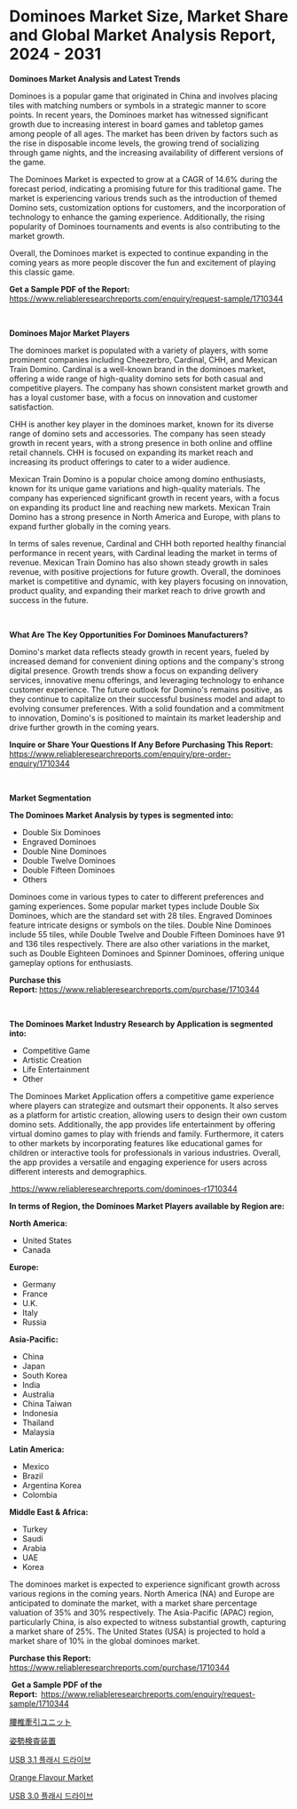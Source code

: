 <p><h1>Dominoes Market Size, Market Share and Global Market Analysis Report, 2024 - 2031</h1></p><p><strong>Dominoes Market Analysis and Latest Trends</strong></p>
<p><p>Dominoes is a popular game that originated in China and involves placing tiles with matching numbers or symbols in a strategic manner to score points. In recent years, the Dominoes market has witnessed significant growth due to increasing interest in board games and tabletop games among people of all ages. The market has been driven by factors such as the rise in disposable income levels, the growing trend of socializing through game nights, and the increasing availability of different versions of the game.</p><p>The Dominoes Market is expected to grow at a CAGR of 14.6% during the forecast period, indicating a promising future for this traditional game. The market is experiencing various trends such as the introduction of themed Domino sets, customization options for customers, and the incorporation of technology to enhance the gaming experience. Additionally, the rising popularity of Dominoes tournaments and events is also contributing to the market growth.</p><p>Overall, the Dominoes market is expected to continue expanding in the coming years as more people discover the fun and excitement of playing this classic game.</p></p>
<p><strong>Get a Sample PDF of the Report:&nbsp;</strong> <a href="https://www.reliableresearchreports.com/enquiry/request-sample/1710344">https://www.reliableresearchreports.com/enquiry/request-sample/1710344</a></p>
<p>&nbsp;</p>
<p><strong>Dominoes Major Market Players</strong></p>
<p><p>The dominoes market is populated with a variety of players, with some prominent companies including Cheezerbro, Cardinal, CHH, and Mexican Train Domino. Cardinal is a well-known brand in the dominoes market, offering a wide range of high-quality domino sets for both casual and competitive players. The company has shown consistent market growth and has a loyal customer base, with a focus on innovation and customer satisfaction.</p><p>CHH is another key player in the dominoes market, known for its diverse range of domino sets and accessories. The company has seen steady growth in recent years, with a strong presence in both online and offline retail channels. CHH is focused on expanding its market reach and increasing its product offerings to cater to a wider audience.</p><p>Mexican Train Domino is a popular choice among domino enthusiasts, known for its unique game variations and high-quality materials. The company has experienced significant growth in recent years, with a focus on expanding its product line and reaching new markets. Mexican Train Domino has a strong presence in North America and Europe, with plans to expand further globally in the coming years.</p><p>In terms of sales revenue, Cardinal and CHH both reported healthy financial performance in recent years, with Cardinal leading the market in terms of revenue. Mexican Train Domino has also shown steady growth in sales revenue, with positive projections for future growth. Overall, the dominoes market is competitive and dynamic, with key players focusing on innovation, product quality, and expanding their market reach to drive growth and success in the future.</p></p>
<p>&nbsp;</p>
<p><strong>What Are The Key Opportunities For Dominoes Manufacturers?</strong></p>
<p><p>Domino's market data reflects steady growth in recent years, fueled by increased demand for convenient dining options and the company's strong digital presence. Growth trends show a focus on expanding delivery services, innovative menu offerings, and leveraging technology to enhance customer experience. The future outlook for Domino's remains positive, as they continue to capitalize on their successful business model and adapt to evolving consumer preferences. With a solid foundation and a commitment to innovation, Domino's is positioned to maintain its market leadership and drive further growth in the coming years.</p></p>
<p><strong>Inquire or Share Your Questions If Any Before Purchasing This Report:</strong> <a href="https://www.reliableresearchreports.com/enquiry/pre-order-enquiry/1710344">https://www.reliableresearchreports.com/enquiry/pre-order-enquiry/1710344</a></p>
<p>&nbsp;</p>
<p><strong>Market Segmentation</strong></p>
<p><strong>The Dominoes Market Analysis by types is segmented into:</strong></p>
<p><ul><li>Double Six Dominoes</li><li>Engraved Dominoes</li><li>Double Nine Dominoes</li><li>Double Twelve Dominoes</li><li>Double Fifteen Dominoes</li><li>Others</li></ul></p>
<p><p>Dominoes come in various types to cater to different preferences and gaming experiences. Some popular market types include Double Six Dominoes, which are the standard set with 28 tiles. Engraved Dominoes feature intricate designs or symbols on the tiles. Double Nine Dominoes include 55 tiles, while Double Twelve and Double Fifteen Dominoes have 91 and 136 tiles respectively. There are also other variations in the market, such as Double Eighteen Dominoes and Spinner Dominoes, offering unique gameplay options for enthusiasts.</p></p>
<p><strong>Purchase this Report:&nbsp;</strong><a href="https://www.reliableresearchreports.com/purchase/1710344">https://www.reliableresearchreports.com/purchase/1710344</a></p>
<p>&nbsp;</p>
<p><strong>The Dominoes Market Industry Research by Application is segmented into:</strong></p>
<p><ul><li>Competitive Game</li><li>Artistic Creation</li><li>Life Entertainment</li><li>Other</li></ul></p>
<p><p>The Dominoes Market Application offers a competitive game experience where players can strategize and outsmart their opponents. It also serves as a platform for artistic creation, allowing users to design their own custom domino sets. Additionally, the app provides life entertainment by offering virtual domino games to play with friends and family. Furthermore, it caters to other markets by incorporating features like educational games for children or interactive tools for professionals in various industries. Overall, the app provides a versatile and engaging experience for users across different interests and demographics.</p></p>
<p><a href="https://www.reliableresearchreports.com/dominoes-r1710344">&nbsp;https://www.reliableresearchreports.com/dominoes-r1710344</a></p>
<p><strong>In terms of Region, the Dominoes Market Players available by Region are:</strong></p>
<p>
    <p> <strong> North America: </strong>
        <ul>
            <li>United States</li>
            <li>Canada</li>
        </ul>
        </p> 
    <p> <strong> Europe: </strong>
        <ul>
            <li>Germany</li>
            <li>France</li>
            <li>U.K.</li>
            <li>Italy</li>
            <li>Russia</li>
        </ul>
        </p> 
    <p> <strong> Asia-Pacific: </strong>
        <ul>
            <li>China</li>
            <li>Japan</li>
            <li>South Korea</li>
            <li>India</li>
            <li>Australia</li>
            <li>China Taiwan</li>
            <li>Indonesia</li>
            <li>Thailand</li>
            <li>Malaysia</li>
        </ul>
        </p> 
    <p> <strong> Latin America: </strong>
        <ul>
            <li>Mexico</li>
            <li>Brazil</li>
            <li>Argentina Korea</li>
            <li>Colombia</li>
        </ul>
        </p> 
    <p> <strong> Middle East & Africa: </strong>
        <ul>
            <li>Turkey</li>
            <li>Saudi</li>
            <li>Arabia</li>
            <li>UAE</li>
            <li>Korea</li>
        </ul>
    </p>
    </p>
<p><p>The dominoes market is expected to experience significant growth across various regions in the coming years. North America (NA) and Europe are anticipated to dominate the market, with a market share percentage valuation of 35% and 30% respectively. The Asia-Pacific (APAC) region, particularly China, is also expected to witness substantial growth, capturing a market share of 25%. The United States (USA) is projected to hold a market share of 10% in the global dominoes market.</p></p>
<p><strong>Purchase this Report: </strong><a href="https://www.reliableresearchreports.com/purchase/1710344">https://www.reliableresearchreports.com/purchase/1710344</a></p>
<p>&nbsp;<strong>Get a Sample PDF of the Report:&nbsp;&nbsp;</strong><a href="https://www.reliableresearchreports.com/enquiry/request-sample/1710344">https://www.reliableresearchreports.com/enquiry/request-sample/1710344</a></p>
<p><strong></strong></p>
<p><p><a href="https://github.com/LuzHills1972/Market-Research-Report-List-1/blob/main/8010960126326.md">腰椎牽引ユニット</a></p><p><a href="https://github.com/kegley4963/Market-Research-Report-List-1/blob/main/5337230126325.md">姿勢検査装置</a></p><p><a href="https://github.com/rrmadityapu/Market-Research-Report-List-1/blob/main/5206763123428.md">USB 3.1 플래시 드라이브</a></p><p><a href="https://issuu.com/reportprime-2/docs/orange-flavour-market-size-2030.pptx">Orange Flavour Market</a></p><p><a href="https://github.com/njolsky1/Market-Research-Report-List-1/blob/main/8535831123429.md">USB 3.0 플래시 드라이브</a></p></p>